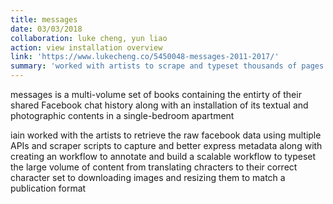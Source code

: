 ```yaml
---
title: messages
date: 03/03/2018
collaboration: luke cheng, yun liao
action: view installation overview
link: 'https://www.lukecheng.co/5450048-messages-2011-2017/'
summary: 'worked with artists to scrape and typeset thousands of pages of facebook messages'
---
```


messages is a multi-volume set of books containing the entirty of their shared Facebook
chat history along with an installation of its textual and photographic contents 
in a single-bedroom apartment

iain worked with the artists to retrieve the raw facebook data using multiple
APIs and scraper scripts to capture and better express metadata along with creating
an workflow to annotate and build a scalable workflow to typeset the large
volume of content from translating chracters to their correct character set to 
downloading images and resizing them to match a publication format
